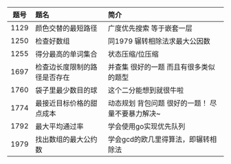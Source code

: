 | 题号 | 题名 | 简介 |
| :-----:| :----- | :----- |
| 1129 | 颜色交替的最短路径| 广度优先搜索 等于嵌套一层 |
| 1250 | 检查好数组 | 同1979 辗转相除法求最大公因数 |
| 1255 | 得分最高的单词集合 | 状态压缩/位压缩
| 1697 | 检查边长度限制的路径是否存在 | 并查集 很好的一题 而且有很多类似的题型|
| 1760 | 袋子里最少数目的球 | 这个二分能想到就很牛啦 |
| 1774 | 最接近目标价格的甜点成本 | 动态规划 背包问题 很好的一题！ 尽量不要暴力解决~|
| 1792 | 最大平均通过率 | 学会使用go实现优先队列 |
| 1979 | 找出数组的最大公约数| 学会gcd的欧几里得算法，即辗转相除法|